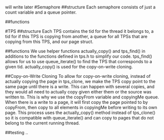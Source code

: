 will write later
#Semaphore
##structure
Each semaphore consists of just a count variable and a queue pointer.

##functions


#TPS
##structure
Each TPS contains the tid for the thread it belongs to, a tid for if this TPS is copying from another, a queue for all TPSs that are copying from this TPS, and our page struct.

##functions
We use helper functions actually_copy() and tps_find() in additions to the functions defined in tps.h to simplify our code. tps_find() allows for us to use queue_iterate() to find the TPS that corresponds to a given tid. actually_copy() is used for the copy-on-write cloning.


##Copy-on-Write Cloning
To allow for copy-on-write cloning, instead of actually copying the page in tps_clone, we make the TPS copy point to the same page until there is a write. This can happen with several copies, and they would all need to actually copy given either them or the source was written to. This is why we use the copyFrom variable and copyingMe queue. When there is a write to a page, it will first copy the page pointed to by copyFrom, then copy to all elements in copyingMe before writing to its own page. This process uses the actually_copy() method instead of tps_clone() so it is compatible with queue_iterate() and can copy to pages that do not belong to the current running thread.

##testing
..
